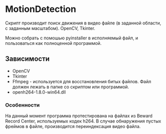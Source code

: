 # MotionDetection
Скрипт производит поиск движения в видео файле (в заданной области, с заданным масштабом). OpenCV, Tkinter.

Можно собрать с помошью pyinstaller в исполняемый файл, и пользоваться как полноценной программой.

## Зависимости
* OpenCV
* Tkinter
* Ffmpeg - используется для восстановления битых файлов. Файл должен лежать в папке со скриптом или программой.
* openh264-1.8.0-win64.dll

### Особенности
На данный момент программа протестирована на файлах из Beward Record Center, используемых кодек h264.
В случае обнаружения пустых фреймов в файле, производится переиндексация видео файла.

